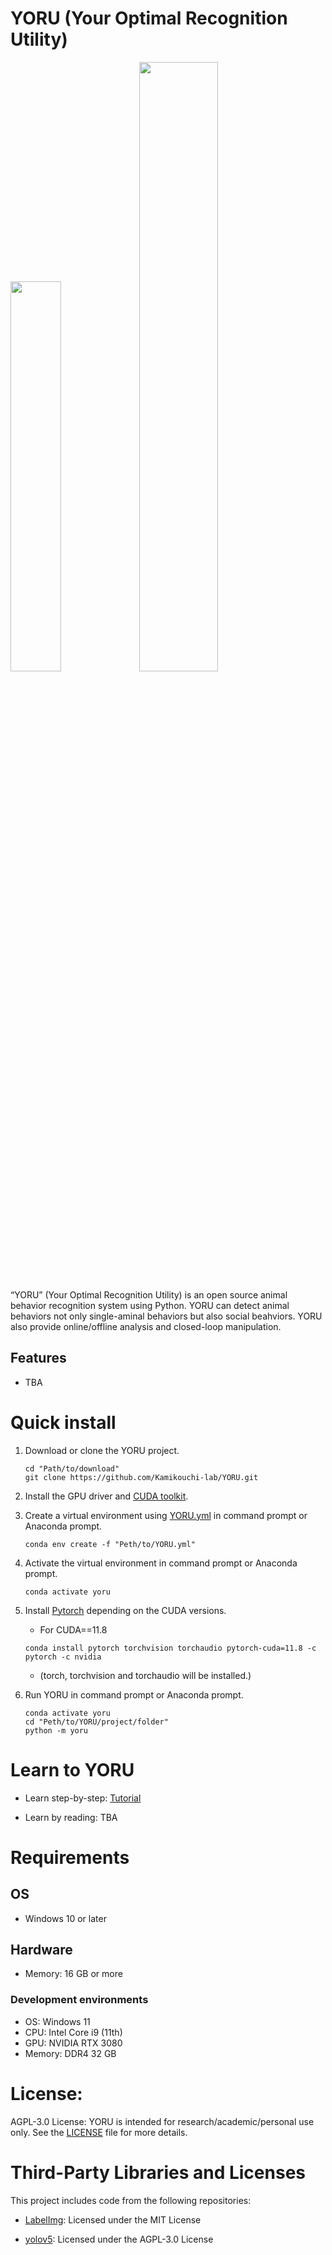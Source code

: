 # YORU (Your Optimal Recognition Utility)

<img src="logos/YORU_logo.png" width="40%">
<img src="docs/imgs/title_movie.gif" width="50%">

“YORU” (Your Optimal Recognition Utility) is an open source animal behavior recognition system using Python. YORU can detect animal behaviors not only single-aminal behaviors but also social beahviors. YORU also provide online/offline analysis and closed-loop manipulation.


## Features

- TBA


# Quick install
1. Download or clone the YORU project.
    ```
    cd "Path/to/download"
    git clone https://github.com/Kamikouchi-lab/YORU.git 
    ```

2. Install the GPU driver and [CUDA toolkit](https://developer.nvidia.com/cuda-toolkit).

3. Create a virtual environment using [YORU.yml](YORU.yml) in command prompt or Anaconda prompt.
   
     ```
     conda env create -f "Peth/to/YORU.yml"
     ```

4. Activate the virtual environment in command prompt or Anaconda prompt.

     ```
     conda activate yoru
     ```
    
5. Install [Pytorch](https://pytorch.org) depending on the CUDA versions.

    - For CUDA==11.8

    ```
    conda install pytorch torchvision torchaudio pytorch-cuda=11.8 -c pytorch -c nvidia
    ```

    - (torch, torchvision and torchaudio will be installed.)

6. Run YORU in command prompt or Anaconda prompt.

    ```
    conda activate yoru
    cd "Peth/to/YORU/project/folder"
    python -m yoru
    ```


# Learn to YORU
- Learn step-by-step: [Tutorial](docs/overview.md)

- Learn by reading: TBA

# Requirements

## OS
- Windows 10 or later

## Hardware
- Memory: 16 GB or more

### Development environments
- OS: Windows 11
- CPU: Intel Core i9 (11th)
- GPU: NVIDIA RTX 3080
- Memory: DDR4 32 GB

# License:

AGPL-3.0 License:  YORU is intended for research/academic/personal use only. See the [LICENSE](LICENSE) file for more details.

# Third-Party Libraries and Licenses

This project includes code from the following repositories:

- [LabelImg](https://github.com/HumanSignal/labelImg): Licensed under the MIT License

- [yolov5](https://github.com/ultralytics/yolov5): Licensed under the AGPL-3.0 License
